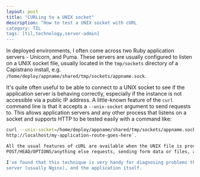 ```yaml
---
layout: post
title: "CURLing to a UNIX socket"
description: "How to test a UNIX socket with cURL
category: TIL
tags: [til,technology,server-admin]
---
```


In deployed environments, I often come across two Ruby application servers - Unicorn, and Puma. 
These servers are usually configured to listen on a UNIX socket file, usually located in the `tmp/sockets` directory of a Capistrano install, e.g. `/home/deploy/appname/shared/tmp/sockets/appname.sock`.

It's quite often useful to be able to connect to a UNIX socket to see if the application server is behaving correctly, 
especially if the instance is not accessible via a public IP address. A little-known feature of the
`curl` command line is that it accepts a `--unix-socket` argument to send requests to. This allows
application servers and any other process that listens on a socket and supports HTTP to be tested
easily with a command like:

``` bash
curl --unix-socket=/home/deploy/appname/shared/tmp/sockets/appname.sock
http://localhost/my-application-route-goes-here`.

All the usual features of cURL are available when the UNIX file is provided, such as making
POST/HEAD/OPTIONS/anything else requests, sending form data or files, and using cookies. 

I've found that this technique is very handy for diagnosing problems that lie between the web/proxy
server (usually Nginx), and the application itself.
